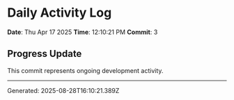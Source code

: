 # Daily Activity Log

**Date**: Thu Apr 17 2025
**Time**: 12:10:21 PM
**Commit**: 3

## Progress Update

This commit represents ongoing development activity.

---
Generated: 2025-08-28T16:10:21.389Z
